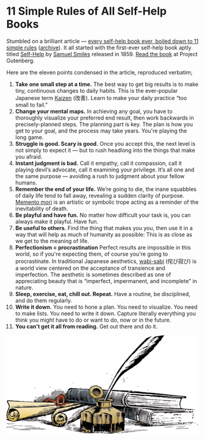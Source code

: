 # 11 Simple Rules of All Self-Help Books

Stumbled on a brilliant article — [every self-help book ever, boiled down to 11 simple rules](https://mashable.com/article/best-self-help-book-advice) ([archive](https://archive.is/13kGE)). It all started with the first-ever self-help book aptly titled [Self-Help](https://en.wikipedia.org/wiki/Self-Help_(book)) by [Samuel Smiles](https://en.wikipedia.org/wiki/Samuel_Smiles) released in 1859. [Read the book](https://www.gutenberg.org/files/935/935-h/935-h.htm) at Project Gutenberg.

Here are the eleven points condensed in the article, reproduced verbatim;

1. **Take one small step at a time.** The best way to get big results is to make tiny, continuous changes to daily habits. This is the ever-popular Japanese term [Kaizen](https://en.wikipedia.org/wiki/Kaizen) (改善). Learn to make your daily practice “too small to fail.”
2. **Change your mental maps.** In achieving any goal, you have to thoroughly visualize your preferred end result, then work backwards in precisely-planned steps. The planning part is key. The plan is how you get to your goal, and the process may take years. You're playing the long game.
3. **Struggle is good. Scary is good.** Once you accept this, the next level is not simply to expect it — but to rush headlong into the things that make you afraid.
4. **Instant judgment is bad.** Call it empathy, call it compassion, call it playing devil’s advocate, call it examining your privilege. It’s all one and the same purpose — avoiding a rush to judgment about your fellow humans.
5. **Remember the end of your life.** We’re going to die, the inane squabbles of daily life tend to fall away, revealing a sudden clarity of purpose. [Memento mori](https://en.wikipedia.org/wiki/Memento_mori) is an artistic or symbolic trope acting as a reminder of the inevitability of death.
6. **Be playful and have fun.** No matter how difficult your task is, you can always make it playful. Have fun.
7. **Be useful to others.** Find the thing that makes you you, then use it in a way that will help as much of humanity as possible: This is as close as we get to the meaning of life.
8. **Perfectionism = procrastination** Perfect results are impossible in this world, so if you're expecting them, of course you're going to procrastinate. In traditional Japanese aesthetics, [wabi-sabi](https://en.wikipedia.org/wiki/Wabi-sabi) (侘び寂び) is a world view centered on the acceptance of transience and imperfection. The aesthetic is sometimes described as one of appreciating beauty that is “imperfect, impermanent, and incomplete” in nature.
9. **Sleep, exercise, eat, chill out. Repeat.** Have a routine, be disciplined, and do them regularly.
10. **Write it down.** You need to hone a plan. You need to visualize. You need to make lists. You need to write it down. Capture literally everything you think you might have to do or want to do, now or in the future.
11. **You can’t get it all from reading.** Get out there and do it.

<img class="large" src="/static/2024/quill-books-ink-writing.webp" alt="Writing">